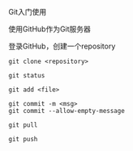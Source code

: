 Git入门使用

使用GitHub作为Git服务器

登录GitHub，创建一个repository

```
git clone <repository>

git status

git add <file>

git commit -m <msg> 
git commit --allow-empty-message

git pull

git push

```



